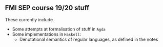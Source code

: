 ## FMI SEP course 19/20 stuff

These currently include
* Some attempts at formalisation of stuff in `Agda`
* Some implementations in `Haskell`:
  * Denotational semantics of regular languages, as defined in the notes
